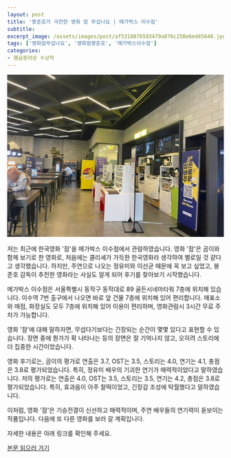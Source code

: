 ```yaml
---
layout: post
title: '봉준호가 극찬한 영화 잠 무섭나요 | 메가박스 이수점'
subtitle: 
excerpt_image: /assets/images/post/af5310876593479a876c250e6ed45640.jpg
tags: ['영화잠무섭나요', '영화잠봉준호', '메가박스이수점']
categories: 
- 햄곰종려상 수상작
---
```


![메인 이미지](/assets/images/post/af5310876593479a876c250e6ed45640.jpg)

저는 최근에 한국영화 '잠'을 메가박스 이수점에서 관람하였습니다. 영화 '잠'은 곰이와 함께 보기로 한 영화로, 처음에는 클리셰가 가득한 한국영화라 생각하여 별로일 것 같다고 생각했습니다. 하지만, 주연으로 나오는 정유미와 이선균 때문에 꼭 보고 싶었고, 봉준호 감독이 추천한 영화라는 사실도 알게 되어 후기를 찾아보기 시작했습니다.

메가박스 이수점은 서울특별시 동작구 동작대로 89 골든시네마타워 7층에 위치해 있습니다. 이수역 7번 출구에서 나오면 바로 앞 건물 7층에 위치해 있어 편리합니다. 매표소와 매점, 화장실도 모두 7층에 위치해 있어 이용이 편리하며, 영화관람시 3시간 무료 주차가 가능합니다.

영화 '잠'에 대해 말하자면, 무섭다기보다는 긴장되는 순간이 몇몇 있다고 표현할 수 있습니다. 장면 중에 뭔가가 확 나타나는 등의 장면은 잘 기억나지 않고, 오히려 스토리에 더 집중한 시간이었습니다.

영화 후기로는, 곰이의 평가로 연출은 3.7, OST는 3.5, 스토리는 4.0, 연기는 4.1, 총점은 3.8로 평가되었습니다. 특히, 정유미 배우의 기괴한 연기가 매력적이었다고 말하였습니다. 저의 평가로는 연출은 4.0, OST는 3.5, 스토리는 3.5, 연기는 4.2, 총점은 3.8로 평가되었습니다. 특히, 효과음이 아주 찰떡이었고, 긴장감 조성에 탁월했다고 말하였습니다.

이처럼, 영화 '잠'은 기승전결이 신선하고 매력적이며, 주연 배우들의 연기력이 돋보이는 작품입니다. 다음에 또 다른 영화를 보러 갈 계획입니다. 

자세한 내용은 아래 링크를 확인해 주세요.

[본문 읽으러 가기](https://m.blog.naver.com/ham_eaten_jellybear/223225215978)
